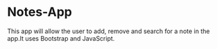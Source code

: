 # Notes-App
This app will allow the user to add, remove and search for a note in the app.It uses Bootstrap and JavaScript.
